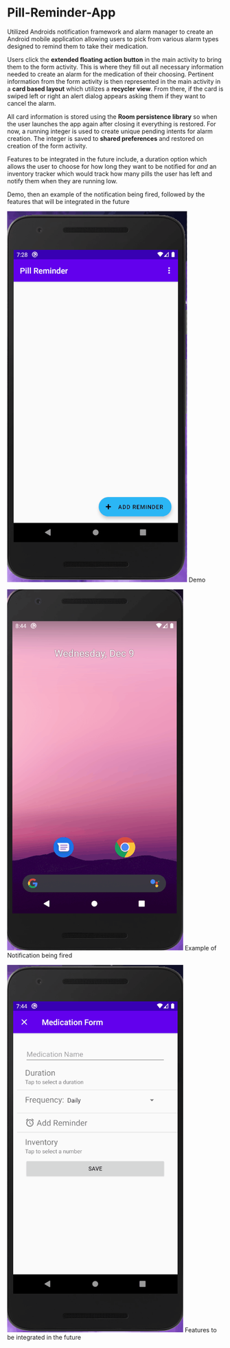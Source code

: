 # Pill-Reminder-App

Utilized Androids notification framework and alarm manager to create an Android mobile application allowing users to pick from various alarm types 
designed to remind them to take their medication.

Users click the **extended floating action button** in the main activity to bring them to the form activity. This is where they fill out all necessary information needed to create 
an alarm for the medication of their choosing. Pertinent information from the form activity is then represented in the main activity in a **card based layout** which 
utilizes a **recycler view**. From there, if the card is swiped left or right an alert dialog appears asking them if they want to cancel the alarm.

All card information is stored using the **Room persistence library** so when the user launches the app again after closing it everything is restored. For now, a running integer
is used to create unique pending intents for alarm creation. The integer is saved to **shared preferences** and restored on creation of the form activity.

Features to be integrated in the future include, a duration option which allows the user to choose for how long they want to be notified for *and* an inventory tracker which would track how many pills the user has left and notify them when they are running low.

Demo, then an example of the notification being fired, followed by the features that will be integrated in the future

![Demo](https://github.com/NicholasSamaroo/Pill-Reminder-App/blob/master/demo/demo.gif)
Demo

![Example Notification](https://github.com/NicholasSamaroo/Pill-Reminder-App/blob/master/Notification%20Example/Notification.gif)
Example of Notification being fired

![Future integrations](https://github.com/NicholasSamaroo/Pill-Reminder-App/blob/master/Future%20integrations/needToIntegrate.gif)
Features to be integrated in the future

